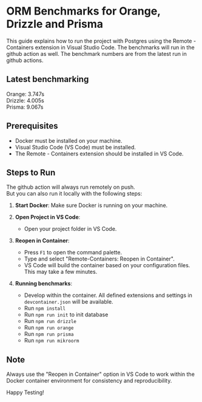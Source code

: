 # ORM Benchmarks for Orange, Drizzle and Prisma
This guide explains how to run the project with Postgres using the Remote - Containers extension in Visual Studio Code.
The benchmarks will run in the github action as well. The benchmark numbers are from the latest run in github actions.
## Latest benchmarking
Orange: 3.747s  
Drizzle: 4.005s  
Prisma: 9.067s  

## Prerequisites

- Docker must be installed on your machine.
- Visual Studio Code (VS Code) must be installed.
- The Remote - Containers extension should be installed in VS Code.

## Steps to Run

The github action will always run remotely on push.  
But you can also run it locally with the following steps:  

1. **Start Docker**: Make sure Docker is running on your machine.

2. **Open Project in VS Code**:
   - Open your project folder in VS Code.

3. **Reopen in Container**:
   - Press `F1` to open the command palette.
   - Type and select "Remote-Containers: Reopen in Container".
   - VS Code will build the container based on your configuration files. This may take a few minutes.

4. **Running benchmarks**:
   - Develop within the container. All defined extensions and settings in `devcontainer.json` will be available.
   - Run ```npm install```
   - Run ```npm run init``` to init database 
   - Run ```npm run drizzle```
   - Run ```npm run orange```
   - Run ```npm run prisma```
   - Run ```npm run mikroorm```

## Note

Always use the "Reopen in Container" option in VS Code to work within the Docker container environment for consistency and reproducibility.

Happy Testing!
